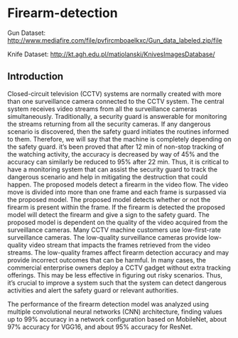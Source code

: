 # Firearm-detection

Gun Dataset: http://www.mediafire.com/file/pvfircmboaelkxc/Gun_data_labeled.zip/file

Knife Dataset: http://kt.agh.edu.pl/matiolanski/KnivesImagesDatabase/

## Introduction
Closed-circuit television (CCTV) systems are normally created with more than one surveillance camera connected to the CCTV system. The central system receives video streams from all the surveillance cameras simultaneously. Traditionally, a security guard is answerable for monitoring the streams returning from all the security cameras. If any dangerous scenario is discovered, then the safety guard initiates the routines informed to them. Therefore, we will say that the machine is completely depending on the safety guard. it’s been proved that after 12 min of non-stop tracking of the watching activity, the accuracy is decreased by way of 45% and the accuracy can similarly be reduced to 95% after 22 min. Thus, it is critical to have a monitoring system that can assist the security guard to track the dangerous scenario and help in mitigating the destruction that could happen. The proposed models detect a firearm in the video flow. The video move is divided into more than one frame and each frame is surpassed via the proposed model. The proposed model detects whether or not the firearm is present within the frame. If the firearm is detected the proposed model will detect the firearm and give a sign to the safety guard. The proposed model is dependent on the quality of the video acquired from the surveillance cameras. Many CCTV machine customers use low-first-rate surveillance cameras. The low-quality surveillance cameras provide low-quality video stream that impacts the frames retrieved from the video streams. The low-quality frames affect firearm detection accuracy and may provide incorrect outcomes that can be harmful. In many cases, the commercial enterprise owners deploy a CCTV gadget without extra tracking offerings. This may be less effective in figuring out risky scenarios. Thus, it’s crucial to improve a system such that the system can detect dangerous activities and alert the safety guard or relevant authorities.

The performance of the firearm detection model was analyzed using multiple convolutional neural networks (CNN) architecture, finding values up to 99% accuracy in a network configuration based on MobileNet, about 97% accuracy for VGG16, and about 95% accuracy for ResNet.

